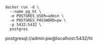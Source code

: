 ```
docker run -d \
  --name pg_ht \
  -e POSTGRES_USER=admin \
  -e POSTGRES_PASSWORD=pw \
  -p 5432:5432 \
  postgres
```

postgresql://admin:pw@localhost:5432/ht